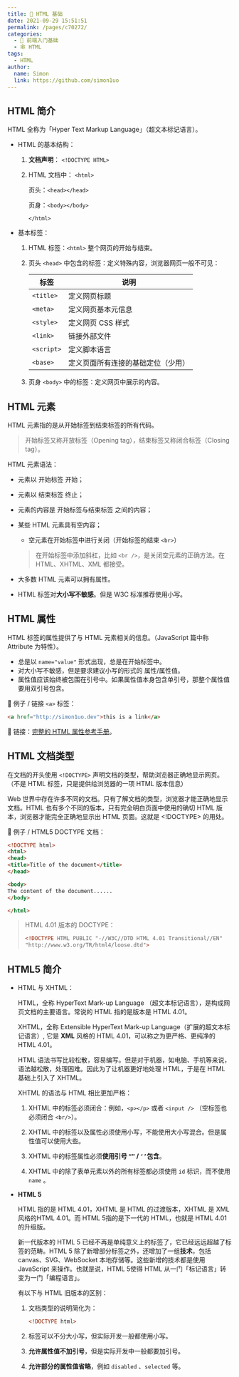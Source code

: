 ```yaml
---
title: 📰 HTML 基础
date: 2021-09-29 15:51:51
permalink: /pages/c70272/
categories: 
  - 🚶 前端入门基础
  - 🕸 HTML
tags: 
  - HTML
author: 
  name: Simon
  link: https://github.com/simon1uo
---
```




## HTML 简介

HTML 全称为「Hyper Text Markup Language」（超文本标记语言）。

+ HTML 的基本结构：

  1. **文档声明**： `<!DOCTYPE HTML>`

  2. HTML 文档中： `<html>`

     页头：`<head></head>`

     页身：`<body></body>`

     `</html>`

+ 基本标签：

  1. HTML 标签：`<html>` 整个网页的开始与结束。

  2. 页头 `<head>` 中包含的标签：定义特殊内容，浏览器网页一般不可见：

     | 标签       | 说明                               |
     | ---------- | ---------------------------------- |
     | `<title>`  | 定义网页标题                       |
     | `<meta>`   | 定义网页基本元信息                 |
     | `<style>`  | 定义网页 CSS 样式                  |
     | `<link>`   | 链接外部文件                       |
     | `<script>` | 定义脚本语言                       |
     | `<base>`   | 定义页面所有连接的基础定位（少用） |

  3. 页身 `<body>` 中的标签：定义网页中展示的内容。



## HTML 元素

HTML 元素指的是从开始标签到结束标签的所有代码。

> 开始标签又称开放标签（Opening tag），结束标签又称闭合标签（Closing tag）。



HTML 元素语法：

+ 元素以 开始标签 开始；

+ 元素以 结束标签 终止；

+ 元素的内容是 开始标签与结束标签 之间的内容；

+ 某些 HTML 元素具有空内容；

  + 空元素在开始标签中进行关闭（开始标签的结束 `<br>`）

  > 在开始标签中添加斜杠，比如 `<br />`，是关闭空元素的正确方法。在 HTML、XHTML、XML 都接受。

+ 大多数 HTML 元素可以拥有属性。

+ HTML 标签对**大小写不敏感**。但是 W3C 标准推荐使用小写。





## HTML 属性

HTML 标签的属性提供了与 HTML 元素相关的信息。（JavaScript 篇中称 Attribute 为特性）。

+ 总是以 `name="value"` 形式出现，总是在开始标签中。
+ 对大小写不敏感，但是要求建议小写的形式的 属性/属性值。
+ 属性值应该始终被包围在引号中。如果属性值本身包含单引号，那整个属性值要用双引号包含。

🌰 例子 / 链接 `<a>` 标签：

```html
<a href="http://simon1uo.dev">this is a link</a>
```

🔗 链接：[完整的 HTML 属性参考手册](https://www.w3school.com.cn/tags/index.asp)。 



## HTML 文档类型

在文档的开头使用 `<!DOCTYPE>` 声明文档的类型，帮助浏览器正确地显示网页。（不是 HTML 标签，只是提供给浏览器的一项 HTML 版本信息）

Web 世界中存在许多不同的文档。只有了解文档的类型，浏览器才能正确地显示文档。HTML 也有多个不同的版本，只有完全明白页面中使用的确切 HTML 版本，浏览器才能完全正确地显示出 HTML 页面。这就是 <!DOCTYPE> 的用处。

🌰 例子 / HTML5 DOCTYPE 文档：

 ```html
 <!DOCTYPE html>
 <html>
 <head>
 <title>Title of the document</title>
 </head>
 
 <body>
 The content of the document......
 </body>
 
 </html>
 ```



> HTML 4.01 版本的 DOCTYPE：
>
> ```html
> <!DOCTYPE HTML PUBLIC "-//W3C//DTD HTML 4.01 Transitional//EN"
> "http://www.w3.org/TR/html4/loose.dtd">
> ```



## HTML5 简介

+ HTML 与 XHTML：

  HTML，全称 HyperText Mark-up Language （超文本标记语言），是构成网页文档的主要语言。常说的 HTML 指的是版本是 HTML 4.01。

  XHTML，全称 Extensible HyperText Mark-up Language（扩展的超文本标记语言）, 它是 **XML** 风格的 HTML 4.01，可以称之为更严格、更纯净的 HTML 4.01。

  HTML 语法书写比较松散，容易编写。但是对于机器，如电脑、手机等来说，语法越松散，处理困难。因此为了让机器更好地处理 HTML，于是在 HTML 基础上引入了 XHTML。

  XHTML 的语法与 HTML 相比更加严格：

  1. XHTML 中的标签必须闭合：例如，`<p></p>` 或者 `<input />` （空标签也必须闭合 `<br/>`）。

  2. XHTML 中的标签以及属性必须使用小写，不能使用大小写混合。但是属性值可以使用大些。
  3. XHTML 中的标签属性必须**使用引号 `“”` / `‘’`包含**。 
  4. XHTML 中的除了表单元素以外的所有标签都必须使用 `id` 标识，而不使用 `name` 。



+ **HTML 5**

  HTML 指的是 HTML 4.01，XHTML 是 HTML 的过渡版本，XHTML 是 XML 风格的HTML 4.01。而 HTML 5指的是下一代的 HTML，也就是 HTML 4.01 的升级版。

  新一代版本的 HTML 5 已经不再是单纯意义上的标签了，它已经远远超越了标签的范畴。HTML 5 除了新增部分标签之外，还增加了一组**技术**，包括canvas、SVG、WebSocket 本地存储等。这些新增的技术都是使用 JavaScript 来操作。也就是说，HTML 5使得 HTML 从一门「标记语言」转变为一门「编程语言」。

  有以下与 HTML 旧版本的区别：

  1. 文档类型的说明简化为：

     ```html
     <!DOCTYPE html>
     ```

  2. 标签可以不分大小写，但实际开发一般都使用小写。

  3. **允许属性值不加引号**，但是实际开发中一般都要加引号。

  4. **允许部分的属性值省略**，例如 `disabled` 、`selected` 等。



